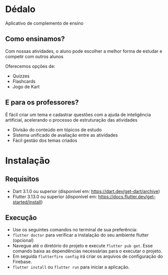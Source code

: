 # Dédalo
 Aplicativo de complemento de ensino

## Como ensinamos?
 Com nossas atividades, o aluno pode escolher a melhor forma de estudar e competir com outros alunos

 Oferecemos opções de:
 * Quizzes
 * Flashcards
 * Jogo de Kart

## E para os professores?
 É fácil criar um tema e cadastrar questões com a ajuda de inteligência artificial, acelerando o processo de estruturação das atividades
 
 * Divisão do conteúdo em tópicos de estudo
 * Sistema unificado de avaliação entre as atividades
 * Fácil gestão dos temas criados

# Instalação
## Requisitos
- Dart 3.1.0 ou superior (disponível em: https://dart.dev/get-dart/archive)
- Flutter 3.13.0 ou superior (disponível em: https://docs.flutter.dev/get-started/install)


## Execução
- Use os seguintes comandos no terminal de sua preferência:
- ```flutter doctor``` para verificar a instalação do seu ambiente flutter (opcional)
- Navegue até o diretório do projeto e execute ```flutter pub get```. Esse comando baixa as dependências necessárias para o executar o projeto.
- Em seguida ```flutterfire config``` irá criar os arquivos de configuração do Firebase.
- ```flutter install``` ou ```flutter run``` para iniciar a aplicação.

